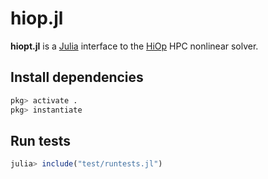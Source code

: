 hiop.jl
========

**hiopt.jl** is a [Julia](http://julialang.org/) interface to the [HiOp](https://github.com/LLNL/hiop) HPC nonlinear solver.

## Install dependencies

```julia
pkg> activate .
pkg> instantiate
```

## Run tests
```julia
julia> include("test/runtests.jl")
```

